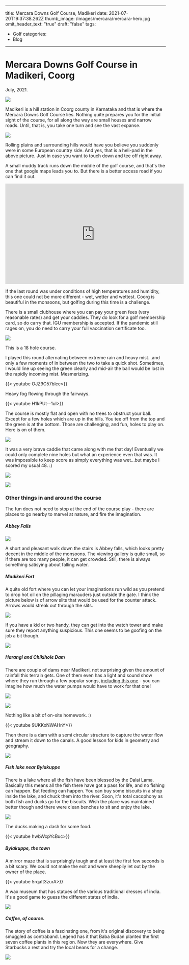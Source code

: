 
---
title: Mercara Downs Golf Course, Madikeri
date: 2021-07-20T19:37:38.262Z
thumb_image: /images/mercara/mercara-hero.jpg
omit_header_text: "true"
draft: "false"
tags:
  - Golf
categories:
  - Blog
---

# Mercara Downs Golf Course in Madikeri, Coorg

July, 2021.

![](/images/mercara/IMG_7457.jpeg)

Madikeri is a hill station in Coorg county in Karnataka and that is where the Mercara Downs Golf Course lies. Nothing quite prepares you for the initial sight of the course, for all along the way are small houses and narrow roads. Until, that is, you take one turn and see the vast expanse. 

![](/images/mercara/downs.jpg)

Rolling plains and surrounding hills would have you believe you suddenly were in some European country side. And yes, that is a heli-pad in the above picture. Just in case you want to touch down and tee off right away. 

A small muddy track runs down the middle of the golf course, and that's the one that google maps leads you to. But there is a better access road if you can find it out. 

<iframe width="560" height="315" src="https://www.youtube.com/embed/8oZxav46yN8?controls=0" title="YouTube video player" frameborder="0" allow="accelerometer; autoplay; clipboard-write; encrypted-media; gyroscope; picture-in-picture" allowfullscreen></iframe>

If the last round was under conditions of high temperatures and humidity, this one could not be more different - wet, wetter and wettest. Coorg is beautiful in the monsoons, but golfing during this time is a challenge. 

There is a small clubhouse where you can pay your green fees (very reasonable rates) and get your caddies. They do look for a golf membership card, so do carry that. IGU membership is accepted. If the pandemic still rages on, you do need to carry your full vaccination certificate too. 

![](/images/mercara/mercara_clubhouse.jpeg)

This is a 18 hole course. 

I played this round alternating between extreme rain and heavy mist...and only a few moments of in between the two to take a quick shot. Sometimes, I would line up seeing the green clearly and mid-air the ball would be lost in the rapidly incoming mist. Mesmerizing.

{{< youtube OJZ9C57blcc>}}

Heavy fog flowing through the fairways. 

{{< youtube H1kPUt--1uI>}}

The course is mostly flat and open with no trees to obstruct your ball. Except for a few holes which are up in the hills. You tee off from the top and the green is at the bottom. Those are challenging, and fun, holes to play on. Here is on of them.  

![](/images/mercara/caddie-1.jpg)

It was a very brave caddie that came along with me that day! Eventually we could only complete nine holes but what an experience even that was. It was impossible to keep score as simply everything was wet...but maybe I scored my usual 48. :)

![](/images/mercara/madikeri-score.jpg)

![](/images/mercara/selfie.jpeg)

### Other things in and around the course

The fun does not need to stop at the end of the course play - there are places to go nearby to marvel at nature, and fire the imagination. 

##### Abbey Falls

![](/images/mercara/abbey.jpeg)


A short and pleasant walk down the stairs is Abbey falls, which looks pretty decent in the middle of the monsoons. The viewing gallery is quite small, so if there are too many people, it can get crowded. Still, there is always something satisying about falling water. 

##### Madikeri Fort

A quite old fort where you can let your imaginations run wild as you pretend to drop hot oil on the pillaging marauders just outside the gate. I think the picture below is of arrow slits that would be used for the counter attack. Arrows would streak out through the slits.

![](/images/mercara/IMG_7425.jpeg)


If you have a kid or two handy, they can get into the watch tower and make sure they report anything suspicious. This one seems to be goofing on the job a bit though. 

![](/images/mercara/tanay_madikeri.jpeg)


##### Harangi and Chikihole Dam

There are couple of dams near Madikeri, not surprising given the amount of rainfall this terrain gets. One of them even has a light and sound show where they run through a few popular songs, [including this one](https://www.youtube.com/watch?v=l75z7FrYRXI) - you can imagine how much the water pumps would have to work for that one! 

![](/images/mercara/harangi-dam.jpg)

![](/images/mercara/dam.jpg)


Nothing like a bit of on-site homework. :)

{{< youtube 9UKKxNWAHnY>}}

Then there is a dam with a semi circular structure to capture the water flow and stream it down to the canals. A good lesson for kids in geometry and geography. 

![](/images/mercara/chikihole.jpeg)


##### Fish lake near Bylakuppe

There is a lake where all the fish have been blessed by the Dalai Lama. Basically this means all the fish there have got a pass for life, and no fishing can happen. But feeding can happen. You can buy some biscuits in a shop inside the lake, and chuck them into the river. Soon, it's total cacophony as both fish and ducks go for the biscuits. Wish the place was maintained better though and there were clean benches to sit and enjoy the lake. 

![](/images/mercara/fishlake.jpeg)


The ducks making a dash for some food. 

{{< youtube hwbWcpYcBuc>}}

##### Bylakuppe, the town

A mirror maze that is surprisingly tough and at least the first few seconds is a bit scary. We could not make the exit and were sheepily let out by the owner of the place. 

{{< youtube 5rqaIt3zurA>}}

A wax museum that has statues of the various traditional dresses of india. It's a good game to guess the different states of india. 

![](/images/mercara/IMG_7489.jpeg)


##### Coffee, of course.

The story of coffee is a fascinating one, from it's original discovery to being smuggled as contraband. Legend has it that Baba Budan planted the first seven coffee plants in this region. Now they are everywhere. Give Starbucks a rest and try the local beans for a change. 

![](/images/mercara/IMG_7404.jpeg)
